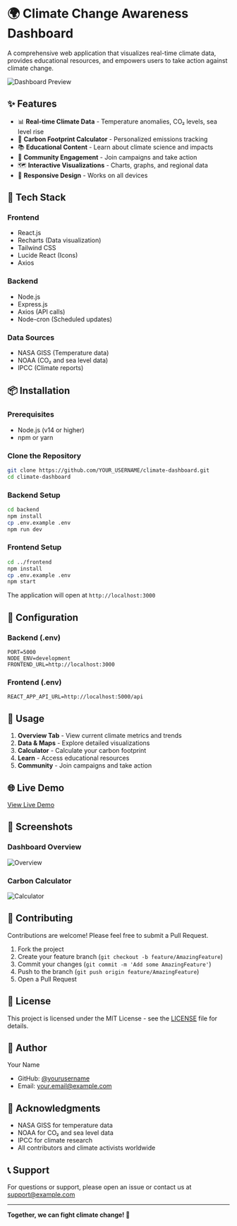 # 🌍 Climate Change Awareness Dashboard

A comprehensive web application that visualizes real-time climate data, provides educational resources, and empowers users to take action against climate change.

![Dashboard Preview](https://via.placeholder.com/800x400?text=Climate+Dashboard)

## ✨ Features

- 📊 **Real-time Climate Data** - Temperature anomalies, CO₂ levels, sea level rise
- 🧮 **Carbon Footprint Calculator** - Personalized emissions tracking
- 📚 **Educational Content** - Learn about climate science and impacts
- 👥 **Community Engagement** - Join campaigns and take action
- 🗺️ **Interactive Visualizations** - Charts, graphs, and regional data
- 📱 **Responsive Design** - Works on all devices

## 🚀 Tech Stack

### Frontend
- React.js
- Recharts (Data visualization)
- Tailwind CSS
- Lucide React (Icons)
- Axios

### Backend
- Node.js
- Express.js
- Axios (API calls)
- Node-cron (Scheduled updates)

### Data Sources
- NASA GISS (Temperature data)
- NOAA (CO₂ and sea level data)
- IPCC (Climate reports)

## 📦 Installation

### Prerequisites
- Node.js (v14 or higher)
- npm or yarn

### Clone the Repository
```bash
git clone https://github.com/YOUR_USERNAME/climate-dashboard.git
cd climate-dashboard
```

### Backend Setup
```bash
cd backend
npm install
cp .env.example .env
npm run dev
```

### Frontend Setup
```bash
cd ../frontend
npm install
cp .env.example .env
npm start
```

The application will open at `http://localhost:3000`

## 🔧 Configuration

### Backend (.env)
```env
PORT=5000
NODE_ENV=development
FRONTEND_URL=http://localhost:3000
```

### Frontend (.env)
```env
REACT_APP_API_URL=http://localhost:5000/api
```

## 📖 Usage

1. **Overview Tab** - View current climate metrics and trends
2. **Data & Maps** - Explore detailed visualizations
3. **Calculator** - Calculate your carbon footprint
4. **Learn** - Access educational resources
5. **Community** - Join campaigns and take action

## 🌐 Live Demo

[View Live Demo](https://your-deployed-url.vercel.app)

## 📸 Screenshots

### Dashboard Overview
![Overview](https://via.placeholder.com/600x400?text=Overview)

### Carbon Calculator
![Calculator](https://via.placeholder.com/600x400?text=Calculator)

## 🤝 Contributing

Contributions are welcome! Please feel free to submit a Pull Request.

1. Fork the project
2. Create your feature branch (`git checkout -b feature/AmazingFeature`)
3. Commit your changes (`git commit -m 'Add some AmazingFeature'`)
4. Push to the branch (`git push origin feature/AmazingFeature`)
5. Open a Pull Request

## 📝 License

This project is licensed under the MIT License - see the [LICENSE](LICENSE) file for details.

## 👤 Author

Your Name
- GitHub: [@yourusername](https://github.com/yourusername)
- Email: your.email@example.com

## 🙏 Acknowledgments

- NASA GISS for temperature data
- NOAA for CO₂ and sea level data
- IPCC for climate research
- All contributors and climate activists worldwide

## 📞 Support

For questions or support, please open an issue or contact us at support@example.com

---

**Together, we can fight climate change! 🌱**
